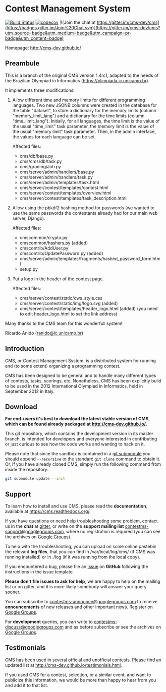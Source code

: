 Contest Management System
=========================

[![Build Status](https://travis-ci.org/cms-dev/cms.svg?branch=master)](https://travis-ci.org/cms-dev/cms)
[![codecov](https://codecov.io/gh/cms-dev/cms/branch/master/graph/badge.svg)](https://codecov.io/gh/cms-dev/cms)
[![Join the chat at https://gitter.im/cms-dev/cms](https://badges.gitter.im/Join%20Chat.svg)](https://gitter.im/cms-dev/cms?utm_source=badge&utm_medium=badge&utm_campaign=pr-badge&utm_content=badge)

Homepage: <http://cms-dev.github.io/>


Preambule
---------
This is a branch of the original CMS version 1.4rc1, adapted to the needs of the
Brazilian Olympiad in Informatics (https://olimpiada.ic.unicamp.br).

It implements three modifications:

1. Allow different time and memory limits for different programming languages.
   Two new JSONB columns were created in the database for the table "dataset",
   to store a dictionary for the memory limits (column "memory_limit_lang")
   and a dictionary for the time limits (column "time_limit_lang"). Initially,
   for all languages, the time limit is the value of the usual "time_limit" task
   parameter, the memory limit is the value of the usual "memory limit" task
   parameter. Then, in the admin interface, the values for each language
   can be set.

   Affected files:
     * cms/db/base.py
     * cms/cms/db/task.py
     * cms/grading/Job.py
     * cms/server/admin/handlers/base.py
     * cms/server/admin/handlers/task.py
     * cms/server/admin/templates/task.html
     * cms/server/contest/templates/contest.html
     * cms/server/contest/templates/overview.html
     * cms/server/contest/templates/task_description.html
      
2. Allow using the pbkdf2 hashing method for passwords (we wanted to use the
   same passwords the contestants already had for our main web server, Django).

   Affected files:
     * cmscommon/crypto.py
     * cmscommon/hashers.py (added)
     * cmscontrib/AddUser.py
     * cmscontrib/UpdatePassword.py (added)
     * cms/server/admin/templates/fragments/hashed_password_form.html      
     * setup.py
      
3. Put a logo in the header of the contest page.

   Affected files:
     * cms/server/contest/static/cws_style.css
     * cms/server/contest/static/img/logo.svg (added)
     * cms/server/contest/templates/header_logo.html (added)
   (you need to edit header_logo.html to set the link address)

Many thanks to the CMS team for this wonderfull system!

Ricardo Anido (ranido@ic.unicamp.br)

Introduction
------------

CMS, or Contest Management System, is a distributed system for running
and (to some extent) organizing a programming contest.

CMS has been designed to be general and to handle many different types
of contests, tasks, scorings, etc. Nonetheless, CMS has been
explicitly build to be used in the 2012 International Olympiad in
Informatics, held in September 2012 in Italy.


Download
--------

**For end-users it's best to download the latest stable version of CMS,
which can be found already packaged at <http://cms-dev.github.io/>.**

This git repository, which contains the development version in its
master branch, is intended for developers and everyone interested in
contributing or just curious to see how the code works and wanting to
hack on it.

Please note that since the sandbox is contained in a
[git submodule](http://git-scm.com/docs/git-submodule) you should append
`--recursive` to the standard `git clone` command to obtain it. Or, if
you have already cloned CMS, simply run the following command from
inside the repository:

```bash
git submodule update --init
```


Support
-------

To learn how to install and use CMS, please read the **documentation**,
available at <https://cms.readthedocs.org/>.

If you have questions or need help troubleshooting some problem,
contact us in the **chat** at [gitter](https://gitter.im/cms-dev/cms),
or write on the **support mailing list**
<contestms-support@googlegroups.com>, where no registration is required
(you can see the archives on
[Google Groups](https://groups.google.com/forum/#!forum/contestms-support)).

To help with the troubleshooting, you can upload on some online
pastebin the relevant **log files**, that you can find in
/var/local/log/cms/ (if CMS was running installed) or in ./log (if it
was running from the local copy).

If you encountered a bug, please file an
[issue](https://github.com/cms-dev/cms/issues) on **GitHub** following
the instructions in the issue template.

**Please don't file issues to ask for help**, we are happy to help
on the mailing list or on gitter, and it is more likely somebody will
answer your query sooner.

You can subscribe to <contestms-announce@googlegroups.com> to receive
**announcements** of new releases and other important news. Register on
[Google Groups](https://groups.google.com/forum/#!forum/contestms-announce).

For **development** queries, you can write to
<contestms-discuss@googlegroups.com> and as before subscribe or see the
archives on
[Google Groups](https://groups.google.com/forum/#!forum/contestms-discuss).



Testimonials
------------

CMS has been used in several official and unofficial contests. Please
find an updated list at <http://cms-dev.github.io/testimonials.html>.

If you used CMS for a contest, selection, or a similar event, and want
to publicize this information, we would be more than happy to hear
from you and add it to that list.

